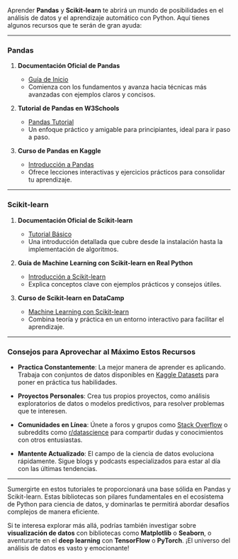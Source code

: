 Aprender **Pandas** y **Scikit-learn** te abrirá un mundo de posibilidades en el análisis de datos y el aprendizaje automático con Python. Aquí tienes algunos recursos que te serán de gran ayuda:

---

### **Pandas**

1. **Documentación Oficial de Pandas**
   - [Guía de Inicio](https://pandas.pydata.org/docs/getting_started/index.html)
   - Comienza con los fundamentos y avanza hacia técnicas más avanzadas con ejemplos claros y concisos.

2. **Tutorial de Pandas en W3Schools**
   - [Pandas Tutorial](https://www.w3schools.com/python/pandas/default.asp)
   - Un enfoque práctico y amigable para principiantes, ideal para ir paso a paso.

3. **Curso de Pandas en Kaggle**
   - [Introducción a Pandas](https://www.kaggle.com/learn/pandas)
   - Ofrece lecciones interactivas y ejercicios prácticos para consolidar tu aprendizaje.

---

### **Scikit-learn**

1. **Documentación Oficial de Scikit-learn**
   - [Tutorial Básico](https://scikit-learn.org/stable/tutorial/basic/tutorial.html)
   - Una introducción detallada que cubre desde la instalación hasta la implementación de algoritmos.

2. **Guía de Machine Learning con Scikit-learn en Real Python**
   - [Introducción a Scikit-learn](https://realpython.com/python-machine-learning-scikit-learn/)
   - Explica conceptos clave con ejemplos prácticos y consejos útiles.

3. **Curso de Scikit-learn en DataCamp**
   - [Machine Learning con Scikit-learn](https://www.datacamp.com/courses/intro-to-machine-learning-with-scikit-learn)
   - Combina teoría y práctica en un entorno interactivo para facilitar el aprendizaje.

---

### **Consejos para Aprovechar al Máximo Estos Recursos**

- **Practica Constantemente**: La mejor manera de aprender es aplicando. Trabaja con conjuntos de datos disponibles en [Kaggle Datasets](https://www.kaggle.com/datasets) para poner en práctica tus habilidades.

- **Proyectos Personales**: Crea tus propios proyectos, como análisis exploratorios de datos o modelos predictivos, para resolver problemas que te interesen.

- **Comunidades en Línea**: Únete a foros y grupos como [Stack Overflow](https://es.stackoverflow.com/) o subreddits como [r/datascience](https://www.reddit.com/r/datascience/) para compartir dudas y conocimientos con otros entusiastas.

- **Mantente Actualizado**: El campo de la ciencia de datos evoluciona rápidamente. Sigue blogs y podcasts especializados para estar al día con las últimas tendencias.

---

Sumergirte en estos tutoriales te proporcionará una base sólida en Pandas y Scikit-learn. Estas bibliotecas son pilares fundamentales en el ecosistema de Python para ciencia de datos, y dominarlas te permitirá abordar desafíos complejos de manera eficiente.

Si te interesa explorar más allá, podrías también investigar sobre **visualización de datos** con bibliotecas como **Matplotlib** o **Seaborn**, o aventurarte en el **deep learning** con **TensorFlow** o **PyTorch**. ¡El universo del análisis de datos es vasto y emocionante!